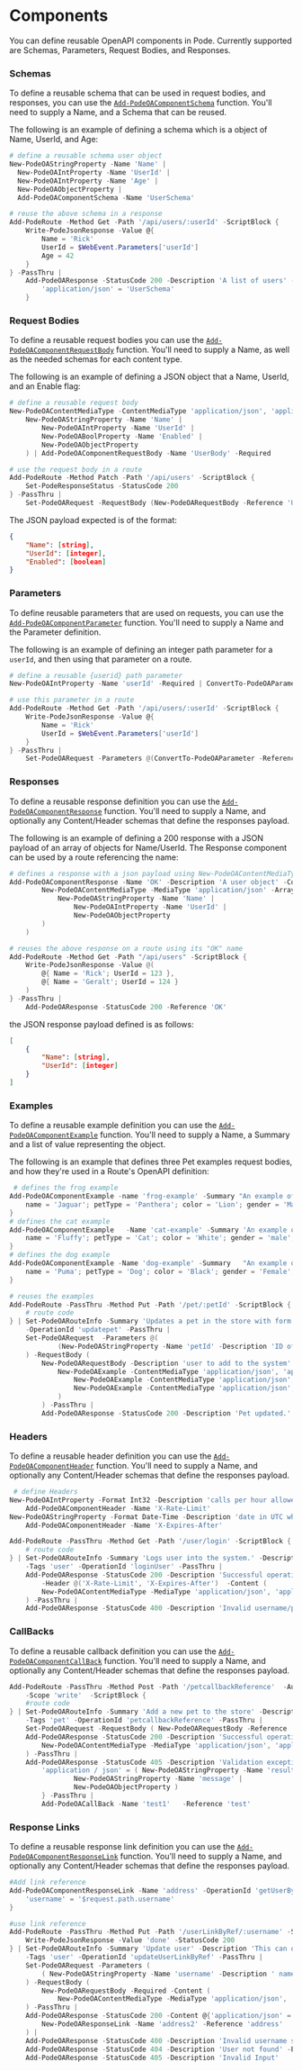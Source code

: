 # Components

You can define reusable OpenAPI components in Pode. Currently supported are Schemas, Parameters, Request Bodies, and Responses.

### Schemas

To define a reusable schema that can be used in request bodies, and responses, you can use the [`Add-PodeOAComponentSchema`](../../../Functions/OAComponents/Add-PodeOAComponentSchema) function. You'll need to supply a Name, and a Schema that can be reused.

The following is an example of defining a schema which is a object of Name, UserId, and Age:

```powershell
# define a reusable schema user object
New-PodeOAStringProperty -Name 'Name' |
  New-PodeOAIntProperty -Name 'UserId' |
  New-PodeOAIntProperty -Name 'Age' |
  New-PodeOAObjectProperty |
  Add-PodeOAComponentSchema -Name 'UserSchema'

# reuse the above schema in a response
Add-PodeRoute -Method Get -Path '/api/users/:userId' -ScriptBlock {
    Write-PodeJsonResponse -Value @{
        Name = 'Rick'
        UserId = $WebEvent.Parameters['userId']
        Age = 42
    }
} -PassThru |
    Add-PodeOAResponse -StatusCode 200 -Description 'A list of users' -Content @{
        'application/json' = 'UserSchema'
    }
```

### Request Bodies

To define a reusable request bodies you can use the [`Add-PodeOAComponentRequestBody`](../../../Functions/OAComponents/Add-PodeOAComponentRequestBody) function. You'll need to supply a Name, as well as the needed schemas for each content type.

The following is an example of defining a JSON object that a Name, UserId, and an Enable flag:

```powershell
# define a reusable request body
New-PodeOAContentMediaType -ContentMediaType 'application/json', 'application/x-www-form-urlencoded' -Content (
    New-PodeOAStringProperty -Name 'Name' |
        New-PodeOAIntProperty -Name 'UserId' |
        New-PodeOABoolProperty -Name 'Enabled' |
        New-PodeOAObjectProperty
    ) | Add-PodeOAComponentRequestBody -Name 'UserBody' -Required

# use the request body in a route
Add-PodeRoute -Method Patch -Path '/api/users' -ScriptBlock {
    Set-PodeResponseStatus -StatusCode 200
} -PassThru |
    Set-PodeOARequest -RequestBody (New-PodeOARequestBody -Reference 'UserBody')
```

The JSON payload expected is of the format:

```json
{
    "Name": [string],
    "UserId": [integer],
    "Enabled": [boolean]
}
```

### Parameters

To define reusable parameters that are used on requests, you can use the [`Add-PodeOAComponentParameter`](../../../Functions/OAComponents/Add-PodeOAComponentParameter) function. You'll need to supply a Name and the Parameter definition.

The following is an example of defining an integer path parameter for a `userId`, and then using that parameter on a route.

```powershell
# define a reusable {userid} path parameter
New-PodeOAIntProperty -Name 'userId' -Required | ConvertTo-PodeOAParameter -In Path |Add-PodeOAComponentParameter -Name 'UserId'

# use this parameter in a route
Add-PodeRoute -Method Get -Path '/api/users/:userId' -ScriptBlock {
    Write-PodeJsonResponse -Value @{
        Name = 'Rick'
        UserId = $WebEvent.Parameters['userId']
    }
} -PassThru |
    Set-PodeOARequest -Parameters @(ConvertTo-PodeOAParameter -Reference 'UserId')
```

### Responses

To define a reusable response definition you can use the [`Add-PodeOAComponentResponse`](../../../Functions/OAComponents/Add-PodeOAComponentResponse) function. You'll need to supply a Name, and optionally any Content/Header schemas that define the responses payload.

The following is an example of defining a 200 response with a JSON payload of an array of objects for Name/UserId. The Response component can be used by a route referencing the name:

```powershell
# defines a response with a json payload using New-PodeOAContentMediaType
Add-PodeOAComponentResponse -Name 'OK' -Description 'A user object' -Content (
        New-PodeOAContentMediaType -MediaType 'application/json' -Array -Content (
            New-PodeOAStringProperty -Name 'Name' |
                New-PodeOAIntProperty -Name 'UserId' |
                New-PodeOAObjectProperty
        )
    )

# reuses the above response on a route using its "OK" name
Add-PodeRoute -Method Get -Path "/api/users" -ScriptBlock {
    Write-PodeJsonResponse -Value @(
        @{ Name = 'Rick'; UserId = 123 },
        @{ Name = 'Geralt'; UserId = 124 }
    )
} -PassThru |
    Add-PodeOAResponse -StatusCode 200 -Reference 'OK'
```

the JSON response payload defined is as follows:

```json
[
    {
        "Name": [string],
        "UserId": [integer]
    }
]
```


### Examples

To define a reusable example definition you can use the [`Add-PodeOAComponentExample`](../../../Functions/OAComponents/Add-PodeOAComponentExample) function. You'll need to supply a Name, a Summary and a list of value representing the object.

The following is an example that defines three Pet examples request bodies, and how they're used in a Route's OpenAPI definition:

```powershell
 # defines the frog example
Add-PodeOAComponentExample -name 'frog-example' -Summary "An example of a frog with a cat's name" -Value @{
    name = 'Jaguar'; petType = 'Panthera'; color = 'Lion'; gender = 'Male'; breed = 'Mantella Baroni'
}
# defines the cat example
Add-PodeOAComponentExample   -Name 'cat-example' -Summary 'An example of a cat' -Value @{
    name = 'Fluffy'; petType = 'Cat'; color = 'White'; gender = 'male'; breed = 'Persian'
}
# defines the dog example
Add-PodeOAComponentExample -Name 'dog-example' -Summary   "An example of a dog with a cat's name" -Value @{
    name = 'Puma'; petType = 'Dog'; color = 'Black'; gender = 'Female'; breed = 'Mixed'
}

# reuses the examples
Add-PodeRoute -PassThru -Method Put -Path '/pet/:petId' -ScriptBlock {
    # route code
} | Set-PodeOARouteInfo -Summary 'Updates a pet in the store with form data' -Tags 'pet' `
    -OperationId 'updatepet' -PassThru |
    Set-PodeOARequest  -Parameters @(
            (New-PodeOAStringProperty -Name 'petId' -Description 'ID of pet that needs to be updated' | ConvertTo-PodeOAParameter -In Path -Required)
    ) -RequestBody (
        New-PodeOARequestBody -Description 'user to add to the system' -Content @{ 'application/json' = 'Pet' } -Examples (
            New-PodeOAExample -ContentMediaType 'application/json', 'application/xml' -Reference 'cat-example' |
                New-PodeOAExample -ContentMediaType 'application/json', 'application/xml'   -Reference 'dog-example' |
                New-PodeOAExample -ContentMediaType 'application/json', 'application/xml' -Reference 'frog-example'
            )
        ) -PassThru |
        Add-PodeOAResponse -StatusCode 200 -Description 'Pet updated.'
```

### Headers

To define a reusable header definition you can use the [`Add-PodeOAComponentHeader`](../../../Functions/OAComponents/Add-PodeOAComponentHeader) function. You'll need to supply a Name, and optionally any Content/Header schemas that define the responses payload.

```powershell
 # define Headers
New-PodeOAIntProperty -Format Int32 -Description 'calls per hour allowed by the user' |
    Add-PodeOAComponentHeader -Name 'X-Rate-Limit'
New-PodeOAStringProperty -Format Date-Time -Description 'date in UTC when token expires' |
    Add-PodeOAComponentHeader -Name 'X-Expires-After'

Add-PodeRoute -PassThru -Method Get -Path '/user/login' -ScriptBlock {
    # route code
} | Set-PodeOARouteInfo -Summary 'Logs user into the system.' -Description 'Logs user into the system.' `
    -Tags 'user' -OperationId 'loginUser' -PassThru |
    Add-PodeOAResponse -StatusCode 200 -Description 'Successful operation' `
        -Header @('X-Rate-Limit', 'X-Expires-After')  -Content (
        New-PodeOAContentMediaType -MediaType 'application/json', 'application/xml' -Content 'string'
    ) -PassThru |
    Add-PodeOAResponse -StatusCode 400 -Description 'Invalid username/password supplied'
```


### CallBacks

To define a reusable callback definition you can use the [`Add-PodeOAComponentCallBack`](../../../Functions/OAComponents/Add-PodeOAComponentCallBack) function. You'll need to supply a Name, and optionally any Content/Header schemas that define the responses payload.

```powershell
Add-PodeRoute -PassThru -Method Post -Path '/petcallbackReference'  -Authentication 'Login-OAuth2' `
    -Scope 'write'  -ScriptBlock {
    #route code
} | Set-PodeOARouteInfo -Summary 'Add a new pet to the store' -Description 'Add a new pet to the store' `
    -Tags 'pet' -OperationId 'petcallbackReference' -PassThru |
    Set-PodeOARequest -RequestBody ( New-PodeOARequestBody -Reference 'PetBodySchema' ) -PassThru |
    Add-PodeOAResponse -StatusCode 200 -Description 'Successful operation' -Content (
        New-PodeOAContentMediaType -MediaType 'application/json', 'application/xml' -Content 'Pet'
    ) -PassThru |
    Add-PodeOAResponse -StatusCode 405 -Description 'Validation exception' -Content @{
        'application / json' = ( New-PodeOAStringProperty -Name 'result' |
                New-PodeOAStringProperty -Name 'message' |
                New-PodeOAObjectProperty )
        } -PassThru |
        Add-PodeOACallBack -Name 'test1'   -Reference 'test'
```

### Response Links

To define a reusable response link definition you can use the [`Add-PodeOAComponentResponseLink`](../../../Functions/OAComponents/Add-PodeOAComponentResponseLink) function. You'll need to supply a Name, and optionally any Content/Header schemas that define the responses payload.

```powershell
#Add link reference
Add-PodeOAComponentResponseLink -Name 'address' -OperationId 'getUserByName' -Parameters @{
    'username' = '$request.path.username'
}

#use link reference
Add-PodeRoute -PassThru -Method Put -Path '/userLinkByRef/:username' -ScriptBlock {
    Write-PodeJsonResponse -Value 'done' -StatusCode 200
} | Set-PodeOARouteInfo -Summary 'Update user' -Description 'This can only be done by the logged in user.' `
    -Tags 'user' -OperationId 'updateUserLinkByRef' -PassThru |
    Set-PodeOARequest -Parameters (
        ( New-PodeOAStringProperty -Name 'username' -Description ' name that need to be updated.' -Required | ConvertTo-PodeOAParameter -In Path )
    ) -RequestBody (
        New-PodeOARequestBody -Required -Content (
            New-PodeOAContentMediaType -MediaType 'application/json', 'application/xml', 'application/x-www-form-urlencoded' -Content 'User' )
    ) -PassThru |
    Add-PodeOAResponse -StatusCode 200 -Content @{'application/json' = 'User' }  -PassThru  -Links (
        New-PodeOAResponseLink -Name 'address2' -Reference 'address'
    ) |
    Add-PodeOAResponse -StatusCode 400 -Description 'Invalid username supplied' -PassThru |
    Add-PodeOAResponse -StatusCode 404 -Description 'User not found' -PassThru |
    Add-PodeOAResponse -StatusCode 405 -Description 'Invalid Input'
```